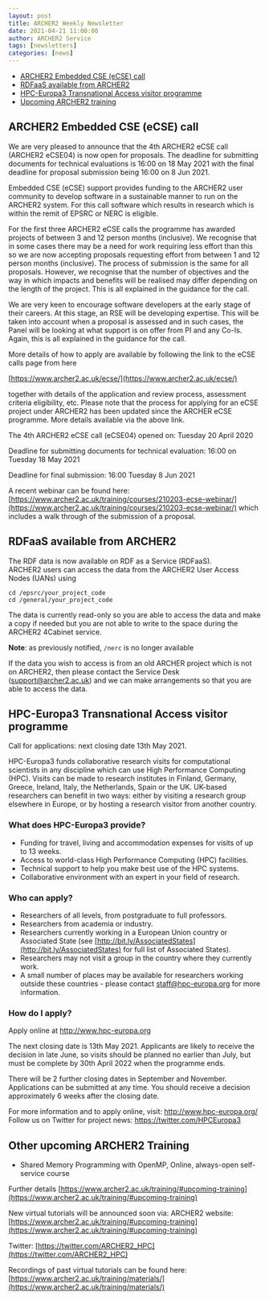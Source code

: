 ```yaml
---
layout: post
title: ARCHER2 Weekly Newsletter
date: 2021-04-21 11:00:00
author: ARCHER2 Service
tags: [newsletters] 
categories: [news]
---
```


- [ARCHER2 Embedded CSE (eCSE) call](#archer2-embedded-cse-ecse-call)
- [RDFaaS available from ARCHER2](#rdfaas-available-from-archer2)
- [HPC-Europa3 Transnational Access visitor programme](#hpc-europa3-transnational-access-visitor-programme) 
- [Upcoming ARCHER2 training](#other-upcoming-archer2-training) 

 

## ARCHER2 Embedded CSE (eCSE) call

We are very pleased to announce that the 4th ARCHER2 eCSE call (ARCHER2
eCSE04) is now open for proposals. The deadline for submitting documents for technical evaluations is 16:00 on 18 May 2021 with the final deadline for proposal submission being 16:00 on 8 Jun 2021.

Embedded CSE (eCSE) support provides funding to the ARCHER2 user community to develop software in a sustainable manner to run on the
ARCHER2 system. For this call software which results in research which is within the remit of EPSRC or NERC is eligible.

For the first three ARCHER2 eCSE calls the programme has awarded projects of between 3 and 12 person months (inclusive). We recognise that in some cases there may be a need for work requiring less effort than this so we are now accepting proposals requesting effort from between 1 and 12 person months (inclusive). The process of submission is the same for all proposals. However, we recognise that the number of objectives and the way in which impacts and benefits will be realised may differ depending on the length of the project. This is all explained in the guidance for the call.

We are very keen to encourage software developers at the early stage of their careers. At this stage, an RSE will be developing expertise. This will be taken into account when a proposal is assessed and in such cases, the Panel will be looking at what support is on offer from PI and any Co-Is. Again, this is all explained in the guidance for the call.

More details of how to apply are available by following the link to the eCSE calls page from here

[https://www.archer2.ac.uk/ecse/](https://www.archer2.ac.uk/ecse/)

together with details of the application and review process, assessment criteria eligibility, etc. Please note that the process for applying for an eCSE project under ARCHER2 has been updated since the ARCHER eCSE programme. More details available via the above link.

The 4th ARCHER2 eCSE call (eCSE04) opened on: Tuesday 20 April 2020

Deadline for submitting documents for technical evaluation: 16:00 on Tuesday 18 May 2021

Deadline for final submission: 16:00 Tuesday 8 Jun 2021

A recent webinar can be found here:
[https://www.archer2.ac.uk/training/courses/210203-ecse-webinar/](https://www.archer2.ac.uk/training/courses/210203-ecse-webinar/)
which includes a walk through of the submission of a proposal.


## RDFaaS available from ARCHER2

The RDF data is now available on RDF as a Service (RDFaaS).  
ARCHER2 users can access the data from the ARCHER2 User Access Nodes (UANs) using 

`cd /epsrc/your_project_code ` <br />
`cd /general/your_project_code `

The data is currently read-only so you are able to access the data and make a copy if needed but you are not able to write to the space during the ARCHER2 4Cabinet service. 

**Note**: as previously notified, `/nerc` is no longer available

If the data you wish to access is from an old ARCHER project which is not on ARCHER2, then please contact the Service Desk ([support@archer2.ac.uk](mailto:support@archer2.ac.uk)) and we can make arrangements so that you are able to access the data.  


## HPC-Europa3 Transnational Access visitor programme 

Call for applications: next closing date 13th May 2021. 

HPC-Europa3 funds collaborative research visits for computational scientists in any discipline which can use High Performance Computing (HPC). Visits can be made to research institutes in Finland, Germany, Greece, Ireland, Italy, the Netherlands, Spain or the UK. UK-based researchers can benefit in two ways: either by visiting a research group elsewhere in Europe, or by hosting a research visitor from another country. 

### What does HPC-Europa3 provide? 

- Funding for travel, living and accommodation expenses for visits of up to 13 weeks. 
- Access to world-class High Performance Computing (HPC) facilities. 
- Technical support to help you make best use of the HPC systems. 
- Collaborative environment with an expert in your field of research. 

### Who can apply? 

- Researchers of all levels, from postgraduate to full professors. 
- Researchers from academia or industry. 
- Researchers currently working in a European Union country or Associated State (see [http://bit.ly/AssociatedStates](http://bit.ly/AssociatedStates) for full list of Associated States). 
- Researchers may not visit a group in the country where they currently work. 
- A small number of places may be available for researchers working outside these countries - please contact [staff@hpc-europa.org](mailto:staff@hpc-europa.org) for more information. 

### How do I apply? 

Apply online at [http://www.hpc-europa.org ](http://www.hpc-europa.org )

The next closing date is 13th May 2021. Applicants are likely to receive the decision in late June, so visits should be planned no earlier than July, but must be complete by 30th April 2022 when the programme ends.

There will be 2 further closing dates in September and November. Applications can be submitted at any time. You should receive a decision approximately 6 weeks after the closing date. 

For more information and to apply online, visit: [http://www.hpc-europa.org/ ](http://www.hpc-europa.org/ )
Follow us on Twitter for project news: [https://twitter.com/HPCEuropa3 ](https://twitter.com/HPCEuropa3 )



## Other upcoming ARCHER2 Training

- Shared Memory Programming with OpenMP, Online, always-open self-service course


Further details [https://www.archer2.ac.uk/training/#upcoming-training](https://www.archer2.ac.uk/training/#upcoming-training)

New virtual tutorials will be announced soon via: ARCHER2 website: [https://www.archer2.ac.uk/training/#upcoming-training](https://www.archer2.ac.uk/training/#upcoming-training)

Twitter: [https://twitter.com/ARCHER2_HPC](https://twitter.com/ARCHER2_HPC)

Recordings of past virtual tutorials can be found here: [https://www.archer2.ac.uk/training/materials/](https://www.archer2.ac.uk/training/materials/)